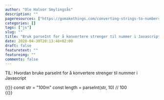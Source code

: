 ```yaml
---
author: "Ole Halvor Smylingsås"
description: ""
pageresources: ["https://gomakethings.com/converting-strings-to-numbers-with-vanilla-javascript/"]
categories: []
tags: ["js"]     
slug: ""
title: "Bruk parseInt for å konvertere strenger til nummer i Javascript"
date: 2020-04-30T20:13:48+02:00
draft: false
featuretext: ""
featureimg: ""
comments: false
---
```


TIL: Hvordan bruke parseInt for å konvertere strenger til nummer i Javascript
<!--more-->

{{<highlight js>}}
const str = "100m"
const length = parseInt(str, 10)
// 100  
{{</highlight>}}